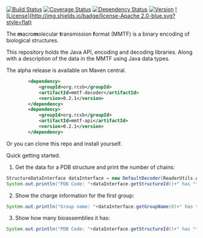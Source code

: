 [![Build Status](https://travis-ci.org/rcsb/mmtf-java.svg?branch=master)](https://travis-ci.org/rcsb/mmtf-java)
[![Coverage Status](https://coveralls.io/repos/github/rcsb/mmtf-java/badge.svg?branch=master)](https://coveralls.io/github/rcsb/mmtf-java?branch=master)
[![Dependency Status](https://www.versioneye.com/user/projects/56feb8e5fcd19a0039f1553c/badge.svg?style=flat)](https://www.versioneye.com/user/projects/56feb8e5fcd19a0039f1553c)
[![Version](http://img.shields.io/badge/version-0.2.1-blue.svg?style=flat)](https://github.com/rcsb/mmtf-java/) [![License](http://img.shields.io/badge/license-Apache 2.0-blue.svg?style=flat)](https://github.com/rcsb/mmtf-java/blob/master/LICENSE.txt)



The **m**acro**m**olecular **t**ransmission **f**ormat (MMTF) is a binary encoding of biological structures.

This repository holds the Java API, encoding and decoding libraries. Along with a description of the data in the MMTF using Java data types.


The alpha release is available on Maven central.

```xml
		<dependency>
			<groupId>org.rcsb</groupId>
			<artifactId>mmtf-decoder</artifactId>
			<version>0.2.1</version>
		</dependency>
        <dependency>
            <groupId>org.rcsb</groupId>
            <artifactId>mmtf-api</artifactId>
            <version>0.2.1</version>
        </dependency>
```

Or you can clone this repo and install yourself.


Quick getting started.

1) Get the data for a PDB structure and print the number of chains:
```java
StructureDataInterface dataInterface = new DefaultDecoder(ReaderUtils.getDataFromUrl("4cup"));
System.out.println("PDB Code: "+dataInterface.getStructureId()+" has "+dataInterface.getNumChains()+" chains");
```

2) Show the charge information for the first group:
```java
System.out.println("Group name: "+dataInterface.getGroupName(0)+" has the following atomic charges: "+dataInterface.getGroupAtomCharges(0));
```

3) Show how many bioassemblies it has:
```java
System.out.println("PDB Code: "+dataInterface.getStructureId()+" has "+dataInterface.getNumBioassemblies()+" bioassemblies");
```
